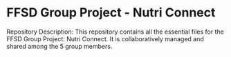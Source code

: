 # FFSD Group Project - Nutri Connect
Repository Description:
This repository contains all the essential files for the FFSD Group Project: Nutri Connect. It is collaboratively managed and shared among the 5 group members.

